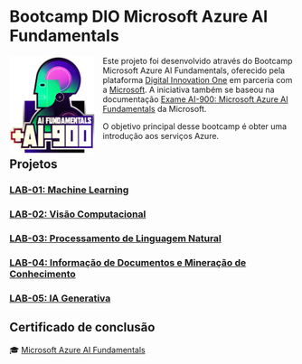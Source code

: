 # **Bootcamp DIO Microsoft Azure AI Fundamentals**

<img align="left" src="./assets/ai-900.png" width="150" height="auto" style="margin-right:15px" />

Este projeto foi desenvolvido através do Bootcamp Microsoft Azure AI Fundamentals, oferecido pela plataforma [Digital Innovation One](https://www.dio.me/) em parceria com a [Microsoft](https://microsoft.com/). A iniciativa também se baseou na documentação [Exame AI-900: Microsoft Azure AI Fundamentals](https://learn.microsoft.com/pt-br/credentials/certifications/exams/ai-900/) da Microsoft.

O objetivo principal desse bootcamp é obter uma introdução aos serviços Azure.

## **Projetos**

### [LAB-01: Machine Learning](./projects/LAB-01/README.md)

### [LAB-02: Visão Computacional](./projects/LAB-02/README.md)

### **[LAB-03: Processamento de Linguagem Natural](./projects/LAB-03/README.md)**

### [LAB-04: Informação de Documentos e Mineração de Conhecimento](./projects/LAB-04/README.md)

### [LAB-05: IA Generativa](./projects/LAB-05/README.md)

## Certificado de conclusão

 :mortar_board: [Microsoft Azure AI Fundamentals](https://www.dio.me/certificate/DJWKRGD3) 











